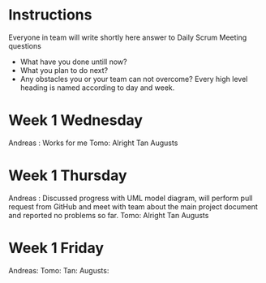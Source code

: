 # Instructions
Everyone in team will write shortly here answer to Daily Scrum Meeting questions
* What have you done untill now?
* What you plan to do next?
* Any obstacles you or your team can not overcome?
Every high level heading is named according to day and week. 

# Week 1 Wednesday
Andreas : Works for me
Tomo: Alright
Tan
Augusts

# Week 1 Thursday
Andreas : Discussed progress with UML model diagram, will perform pull request from GitHub and meet with team about the main project document and reported no problems so far. 
Tomo: Alright
Tan
Augusts

# Week 1 Friday
Andreas:
Tomo:
Tan:
Augusts:
